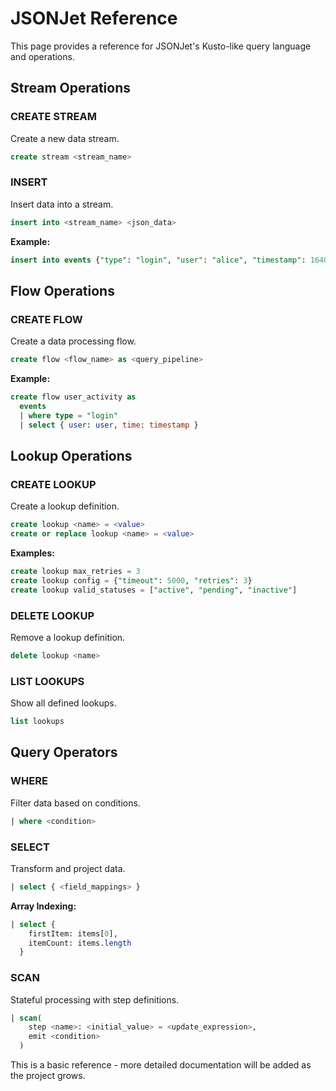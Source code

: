# JSONJet Reference

This page provides a reference for JSONJet's Kusto-like query language and operations.

## Stream Operations

### CREATE STREAM
Create a new data stream.

```sql
create stream <stream_name>
```

### INSERT
Insert data into a stream.

```sql
insert into <stream_name> <json_data>
```

**Example:**
```sql
insert into events {"type": "login", "user": "alice", "timestamp": 1640995200}
```

## Flow Operations

### CREATE FLOW
Create a data processing flow.

```sql
create flow <flow_name> as <query_pipeline>
```

**Example:**
```sql
create flow user_activity as
  events
  | where type = "login"
  | select { user: user, time: timestamp }
```

## Lookup Operations

### CREATE LOOKUP
Create a lookup definition.

```sql
create lookup <name> = <value>
create or replace lookup <name> = <value>
```

**Examples:**
```sql
create lookup max_retries = 3
create lookup config = {"timeout": 5000, "retries": 3}
create lookup valid_statuses = ["active", "pending", "inactive"]
```

### DELETE LOOKUP
Remove a lookup definition.

```sql
delete lookup <name>
```

### LIST LOOKUPS
Show all defined lookups.

```sql
list lookups
```

## Query Operators

### WHERE
Filter data based on conditions.

```sql
| where <condition>
```

### SELECT
Transform and project data.

```sql
| select { <field_mappings> }
```

**Array Indexing:**
```sql
| select { 
    firstItem: items[0],
    itemCount: items.length 
  }
```

### SCAN
Stateful processing with step definitions.

```sql
| scan(
    step <name>: <initial_value> = <update_expression>,
    emit <condition>
  )
```

This is a basic reference - more detailed documentation will be added as the project grows.